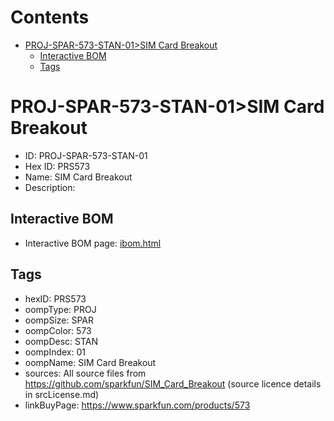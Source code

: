 



Contents
========

* [PROJ-SPAR-573-STAN-01>SIM Card Breakout](#proj-spar-573-stan-01sim-card-breakout)
	* [Interactive BOM](#interactive-bom)
	* [Tags](#tags)

# PROJ-SPAR-573-STAN-01>SIM Card Breakout

- ID: PROJ-SPAR-573-STAN-01
- Hex ID: PRS573
- Name: SIM Card Breakout
- Description: 

## Interactive BOM

- Interactive BOM page: [ibom.html](kicad/bom/ibom.html)

## Tags

- hexID: PRS573
- oompType: PROJ
- oompSize: SPAR
- oompColor: 573
- oompDesc: STAN
- oompIndex: 01
- oompName: SIM Card Breakout
- sources: All source files from https://github.com/sparkfun/SIM_Card_Breakout (source licence details in srcLicense.md)
- linkBuyPage: https://www.sparkfun.com/products/573
